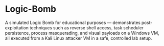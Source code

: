 # Logic-Bomb
A simulated Logic Bomb for educational purposes — demonstrates post-exploitation techniques such as reverse shell access, task scheduler persistence, process masquerading, and visual payloads on a Windows VM, all executed from a Kali Linux attacker VM in a safe, controlled lab setup.
